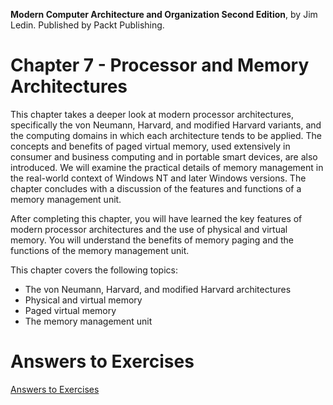 __Modern Computer Architecture and Organization Second Edition__, by Jim Ledin. Published by Packt Publishing.
# Chapter 7 - Processor and Memory Architectures

This chapter takes a deeper look at modern processor architectures, specifically the von
Neumann, Harvard, and modified Harvard variants, and the computing domains in which
each architecture tends to be applied. The concepts and benefits of paged virtual memory,
used extensively in consumer and business computing and in portable smart devices,
are also introduced. We will examine the practical details of memory management in the
real-world context of Windows NT and later Windows versions. The chapter concludes
with a discussion of the features and functions of a memory management unit.

After completing this chapter, you will have learned the key features of modern processor
architectures and the use of physical and virtual memory. You will understand the benefits
of memory paging and the functions of the memory management unit.

This chapter covers the following topics:
* The von Neumann, Harvard, and modified Harvard architectures
* Physical and virtual memory
* Paged virtual memory
* The memory management unit

# Answers to Exercises
[Answers to Exercises](Answers%20to%20Exercises/README.md)
